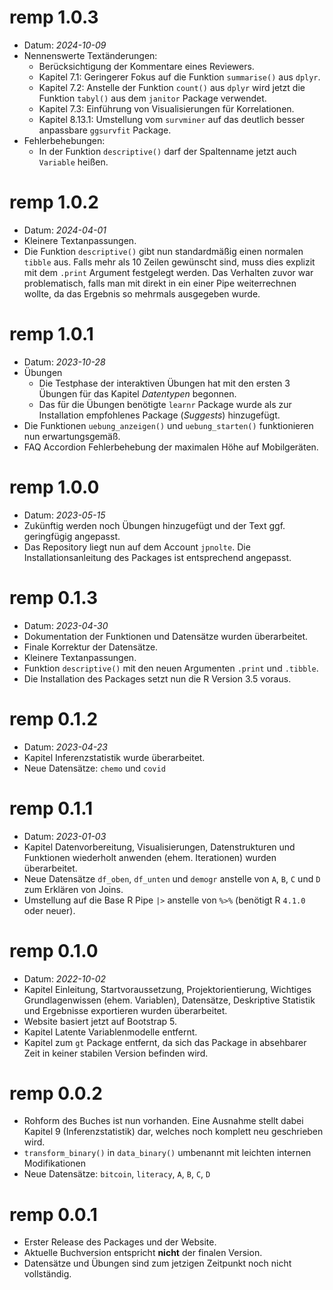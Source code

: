 # remp 1.0.3
- Datum: *2024-10-09*
- Nennenswerte Textänderungen: 
    - Berücksichtigung der Kommentare eines Reviewers.
    - Kapitel 7.1: Geringerer Fokus auf die Funktion `summarise()` aus `dplyr`.
    - Kapitel 7.2: Anstelle der Funktion `count()` aus `dplyr` wird jetzt die Funktion  `tabyl()` aus dem `janitor` Package verwendet.
    - Kapitel 7.3: Einführung von Visualisierungen für Korrelationen.
    - Kapitel 8.13.1: Umstellung vom `survminer` auf das deutlich besser anpassbare `ggsurvfit` Package.
- Fehlerbehebungen: 
    - In der Funktion `descriptive()` darf der Spaltenname jetzt auch `Variable` heißen.

# remp 1.0.2
- Datum: *2024-04-01*
- Kleinere Textanpassungen.
- Die Funktion `descriptive()` gibt nun standardmäßig einen normalen `tibble` aus. Falls mehr als 10 Zeilen gewünscht sind, muss dies explizit mit dem `.print` Argument festgelegt werden. Das Verhalten zuvor war problematisch, falls man mit direkt in ein einer Pipe weiterrechnen wollte, da das Ergebnis so mehrmals ausgegeben wurde.

# remp 1.0.1
- Datum: *2023-10-28*
- Übungen 
    - Die Testphase der interaktiven Übungen hat mit den ersten 3 Übungen für das Kapitel *Datentypen* begonnen. 
    - Das für die Übungen benötigte `learnr` Package wurde als zur Installation empfohlenes Package (*Suggests*) hinzugefügt. 
- Die Funktionen `uebung_anzeigen()` und `uebung_starten()` funktionieren nun erwartungsgemäß.
- FAQ Accordion Fehlerbehebung der maximalen Höhe auf Mobilgeräten. 

# remp 1.0.0
- Datum: *2023-05-15*
- Zukünftig werden noch Übungen hinzugefügt und der Text ggf. geringfügig angepasst.  
- Das Repository liegt nun auf dem Account `jpnolte`. Die Installationsanleitung des Packages ist entsprechend angepasst. 

# remp 0.1.3
- Datum: *2023-04-30*
- Dokumentation der Funktionen und Datensätze wurden überarbeitet.
- Finale Korrektur der Datensätze.
- Kleinere Textanpassungen.
- Funktion `descriptive()`  mit den neuen Argumenten `.print` und `.tibble`.
- Die Installation des Packages setzt nun die R Version 3.5 voraus.

# remp 0.1.2
- Datum: *2023-04-23*
- Kapitel Inferenzstatistik wurde überarbeitet.
- Neue Datensätze: `chemo` und `covid`

# remp 0.1.1
- Datum: *2023-01-03*
- Kapitel Datenvorbereitung, Visualisierungen, Datenstrukturen und Funktionen wiederholt anwenden (ehem. Iterationen) wurden überarbeitet.
- Neue Datensätze `df_oben`, `df_unten` und `demogr` anstelle von `A`, `B`, `C` und `D` zum Erklären von Joins.
- Umstellung auf die Base R Pipe `|>` anstelle von `%>%` (benötigt R `4.1.0` oder neuer).

# remp 0.1.0 
- Datum: *2022-10-02*
- Kapitel Einleitung, Startvoraussetzung, Projektorientierung, Wichtiges Grundlagenwissen (ehem. Variablen), Datensätze, Deskriptive Statistik und Ergebnisse exportieren wurden überarbeitet.
- Website basiert jetzt auf Bootstrap 5.
- Kapitel Latente Variablenmodelle entfernt.
- Kapitel zum `gt` Package entfernt, da sich das Package in absehbarer Zeit in keiner stabilen Version befinden wird.

# remp 0.0.2

- Rohform des Buches ist nun vorhanden. Eine Ausnahme stellt dabei Kapitel 9 (Inferenzstatistik) dar, welches noch komplett neu geschrieben wird.
- `transform_binary()` in `data_binary()` umbenannt mit leichten internen Modifikationen
- Neue Datensätze: `bitcoin`, `literacy`, `A`, `B`, `C`, `D`

# remp 0.0.1

- Erster Release des Packages und der Website.
- Aktuelle Buchversion entspricht **nicht** der finalen Version.
- Datensätze und Übungen sind zum jetzigen Zeitpunkt noch nicht vollständig.
